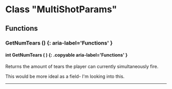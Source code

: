 # Class "MultiShotParams"

## Functions

### GetNumTears () {: aria-label='Functions' }
#### int GetNumTears ( ) {: .copyable aria-label='Functions' }
Returns the amount of tears the player can currently simultaneously fire.

This would be more ideal as a field- I'm looking into this.
___